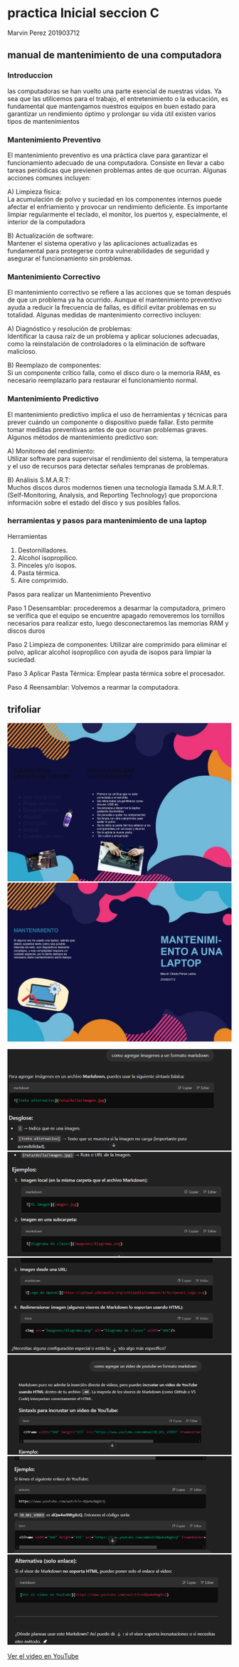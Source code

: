 # practica Inicial seccion C                        
 Marvin Perez 201903712

 ## manual de mantenimiento de una computadora 
  
  ### **Introduccion**

las computadoras se han vuelto una parte esencial de nuestras vidas. Ya sea
que las utilicemos para el trabajo, el entretenimiento o la educación, es
fundamental que mantengamos nuestros equipos en buen estado para
garantizar un rendimiento óptimo y prolongar su vida útil existen varios tipos de
mantenimientos 

### **Mantenimiento Preventivo**
El mantenimiento preventivo es una práctica clave para garantizar el
funcionamiento adecuado de una computadora. Consiste en llevar a cabo
tareas periódicas que previenen problemas antes de que ocurran. Algunas
acciones comunes incluyen:

 A)  Limpieza física: <br>
 La acumulación de polvo y suciedad en los componentes internos puede
afectar el enfriamiento y provocar un rendimiento deficiente. Es importante
limpiar regularmente el teclado, el monitor, los puertos y, especialmente, el
interior de la computadora

B) Actualización de software: <br>
Mantener el sistema operativo y las aplicaciones actualizadas es fundamental
para protegerse contra vulnerabilidades de seguridad y asegurar el
funcionamiento sin problemas.

### **Mantenimiento Correctivo**
El mantenimiento correctivo se refiere a las acciones que se toman después de
que un problema ya ha ocurrido. Aunque el mantenimiento preventivo ayuda a
reducir la frecuencia de fallas, es difícil evitar problemas en su totalidad.
Algunas medidas de mantenimiento correctivo incluyen:

A) Diagnóstico y resolución de problemas: <br>
Identificar la causa raíz de un problema y aplicar soluciones adecuadas, como
la reinstalación de controladores o la eliminación de software malicioso.

B) Reemplazo de componentes:<br>
Si un componente crítico falla, como el disco duro o la memoria RAM, es
necesario reemplazarlo para restaurar el funcionamiento normal.

### **Mantenimiento Predictivo**

El mantenimiento predictivo implica el uso de herramientas y técnicas para
prever cuándo un componente o dispositivo puede fallar. Esto permite tomar
medidas preventivas antes de que ocurran problemas graves. Algunos métodos
de mantenimiento predictivo son: <br>

A) Monitoreo del rendimiento:<br>
Utilizar software para supervisar el rendimiento del sistema, la temperatura y el
uso de recursos para detectar señales tempranas de problemas.

B) Análisis S.M.A.R.T: <br>
Muchos discos duros modernos tienen una tecnología llamada S.M.A.R.T.
(Self-Monitoring, Analysis, and Reporting Technology) que proporciona
información sobre el estado del disco y sus posibles fallos.

### **herramientas y pasos para mantenimiento de una laptop**
Herramientas
1. Destornilladores.
2. Alcohol isopropílico.
3. Pinceles y/o isopos.
4. Pasta térmica.
5. Aire comprimido. 

Pasos para realizar un Mantenimiento Preventivo

Paso 1 Desensamblar: procederemos a desarmar la computadora, primero se
verifica que el equipo se encuentre apagado removeremos los tornillos
necesarios para realizar esto, luego desconectaremos las memorias RAM y
discos duros

Paso 2 Limpieza de componentes: Utilizar aire comprimido para eliminar el
polvo, aplicar alcohol isopropílico con ayuda de isopos para limpiar la suciedad.

Paso 3 Aplicar Pasta Térmica: Emplear pasta térmica sobre el procesador.

Paso 4 Reensamblar: Volvemos a rearmar la computadora.

## **trifoliar**
![Mi imagen](trifoliar1.jpg)
![Mi imagen](trifoliar2.jpg)


![Mi imagen](1.PNG)
![Mi imagen](2.PNG)
![Mi imagen](3.PNG)
![Mi imagen](4.PNG)
![Mi imagen](5.PNG)
![Mi imagen](6.PNG)





[Ver el video en YouTube](https://youtu.be/LxWjA_7j39M)


